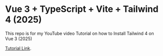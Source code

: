 # Vue 3 + TypeScript + Vite + Tailwind 4 (2025)

This repo is for my YouTube video Tutorial on how to Install Tailwind 4 on Vue 3 (2025)

[Tutorial Link](https://www.youtube.com/watch?v=P5d_UUxqOzs).
